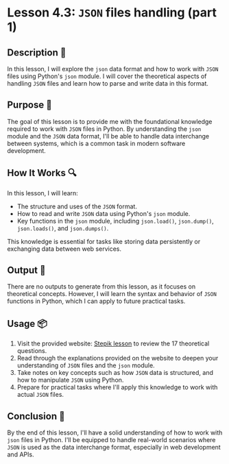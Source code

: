 # Lesson 4.3: `JSON` files handling (part 1)

## Description 📝

In this lesson, I will explore the `json` data format and how to work with `JSON` files using Python's `json` module.
I will cover the theoretical aspects of handling `JSON` files and learn how to parse and write data in this format.

## Purpose 🎯

The goal of this lesson is to provide me with the foundational knowledge required to work with `JSON` files in Python.
By understanding the `json` module and the `JSON` data format, I'll be able to handle data interchange between systems, which is a common task in modern software development.

## How It Works 🔍

In this lesson, I will learn:

-   The structure and uses of the `JSON` format.
-   How to read and write `JSON` data using Python's `json` module.
-   Key functions in the `json` module, including `json.load()`, `json.dump()`, `json.loads()`, and `json.dumps()`.

This knowledge is essential for tasks like storing data persistently or exchanging data between web services.

## Output 📜

There are no outputs to generate from this lesson, as it focuses on theoretical concepts.
However, I will learn the syntax and behavior of `JSON` functions in Python, which I can apply to future practical tasks.

## Usage 📦

1. Visit the provided website: [Stepik lesson](https://stepik.org/lesson/518492/step/1?unit=510940) to review the 17 theoretical questions.
2. Read through the explanations provided on the website to deepen your understanding of `JSON` files and the `json` module.
3. Take notes on key concepts such as how `JSON` data is structured, and how to manipulate `JSON` using Python.
4. Prepare for practical tasks where I'll apply this knowledge to work with actual `JSON` files.

## Conclusion 🚀

By the end of this lesson, I'll have a solid understanding of how to work with `json` files in Python.
I'll be equipped to handle real-world scenarios where `JSON` is used as the data interchange format, especially in web development and APIs.

